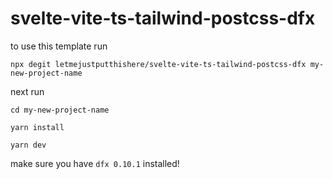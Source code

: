 # svelte-vite-ts-tailwind-postcss-dfx
to use this template run 

`npx degit letmejustputthishere/svelte-vite-ts-tailwind-postcss-dfx my-new-project-name`

next run

`cd my-new-project-name`

`yarn install`

`yarn dev`


make sure you have `dfx 0.10.1` installed!
